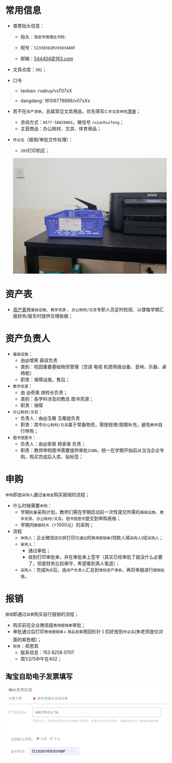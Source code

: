 # 常用信息

- 普票抬头信息：
  - 抬头：`瑞安市惟理达书院`: 
  - 税号：`52330381MJ9303488F`

  - 邮箱：544404@163.com

- 文具仓库：`302`；

- 口令

  - taobao: rvabuy/vsT07xX

  - dangdang: 18106778886/v07xXs

- 若不在`资产清单`，且属常见文具用品，优先填写`汇丰文具申购`[清单](https://shimo.im/sheet/UFae1MU8GmUXUKeu/3bjMr)；

  - 咨询方式：`0577-58820801`，微信号 `ruianhuifeng`；
  - 主营商品：办公耗材、文具、体育用品；

- `作业岛`（报销/审批文件处理）：

  - `203`打印机区；

  ![1555480928579](media/1555480928579.png)

  




# 资产表

- [资产表](https://docs.qq.com/sheet/DWGNUdFJId0ZxSG9K?tab=BB08J2)按`基础设施`、`教学资源` 、`办公耗材/文具`专职人员定时检视、以便每学期汇报财务/股东时提供合理依据；



# 资产负责人

  - `基础设施`：
      - 由@增荣 薛叔负责
      - 类别：校园重要基础物资管理（空调 电视 机房网络设备、音响、乐器、桌椅柜）
      - 职责：保障设施，售后；
  - `教学资源`：
      - 由 @奇美 胡校长负责；
      - 类别：各学科涉及的教具 图书资源；
      - 职责：保障
  - `办公耗材/文具`：
      - 负责人：由@玉雁 玉雁姐负责
      - 职责：其中`办公耗材/文具`属于常备物资，需按规律/周期补充，避免`教师`自行申购；
  - `图书馆图书`：
      - 负责人：由@家昊 杨家昊 负责；
      - 职责：教师申购图书需要提供审批`ISBN`，统一在学期开始前从当当企业专购，购买完成后入库、贴标签；



# 申购

`申购`即由`采购人`通过`备用金`购买报销的流程；

- 什么时候需要`申购`：
  - 学期`批量`采购计划，教师们需在学期启动前一次性提交所需的`基础设施`、`教学资源`、`办公耗材/文具`、`图书馆图书`提交到申购表格；
  - 学期内`数额较大`（>1000元）的采购；
- 流程
  - `申购人`：企业微信`提交`并打印`已通过`的`费用报销单`(领款人填`采购人`)给`采购人`；
  - `审核人`：
    - 通过审批；
    - 收到打印审批单，并在审批单上签字（其实已经审批了就没什么必要了，但是财务比较保守，希望看到真人笔迹）；
  - `采购人`：完成`购买`后，由`资产负责人`汇总到`惟校资产清单`，再将单据进行`报销处理`。





# 报销

`报销`即通过`自费`购买自行报销的流程；

- 购买前在企业微信提`费用报销单`审批；
- 审批通过后打印`费用报销单`+ `商品发票`用回形针🖇扣好放到`作业岛`(朱老师座位对面的紫色框)；
- `财务`：郑恩其
  - 联系信息：153 8258 0707
  - 周1/2/5中午在402；



## 淘宝自助电子发票填写

![1555298968972](media/1555298968972.png)





